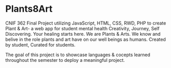 # Plants8Art
CNIF 362 Final Project utilizing JavaScript, HTML, CSS, RWD, PHP to create Plant &amp; Art- a web app for student mental health
Creativity, Journey, Self Discovering. Your healing starts here. We are Plants & Arts. 
We know and belive in the role plants and art have on our well beings as humans.
Created by student, Curated for students.

The goal of this project is to showcase languages & cocepts learned throughout the semester to deploy a meaningful project. 
